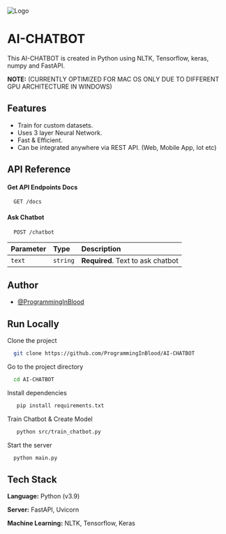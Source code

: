 ![Logo](https://i.ibb.co/1RGz0VH/PIM-2.jpg)

# AI-CHATBOT

This AI-CHATBOT is created in Python using NLTK, Tensorflow, keras, numpy and FastAPI.

**NOTE:**
(CURRENTLY OPTIMIZED FOR MAC OS ONLY DUE TO DIFFERENT GPU ARCHITECTURE IN WINDOWS)

## Features

- Train for custom datasets.
- Uses 3 layer Neural Network.
- Fast & Efficient.
- Can be integrated anywhere via REST API. (Web, Mobile App, Iot etc)

## API Reference

#### Get API Endpoints Docs

```http
  GET /docs
```

#### Ask Chatbot

```http
  POST /chatbot
```

| Parameter | Type     | Description                       |
| :-------- | :------- | :-------------------------------- |
| `text`    | `string` | **Required**. Text to ask chatbot |

## Author

- [@ProgrammingInBlood](https://www.github.com/ProgrammingInBlood)

## Run Locally

Clone the project

```bash
  git clone https://github.com/ProgrammingInBlood/AI-CHATBOT
```

Go to the project directory

```bash
  cd AI-CHATBOT
```

Install dependencies

```bash
   pip install requirements.txt
```

Train Chatbot & Create Model

```bash
   python src/train_chatbot.py
```

Start the server

```bash
  python main.py
```

## Tech Stack

**Language:** Python (v3.9)

**Server:** FastAPI, Uvicorn

**Machine Learning:** NLTK, Tensorflow, Keras

